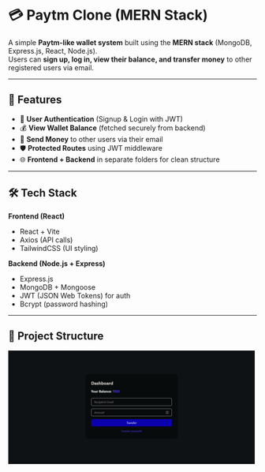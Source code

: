 # 💳 Paytm Clone (MERN Stack)

A simple **Paytm-like wallet system** built using the **MERN stack** (MongoDB, Express.js, React, Node.js).  
Users can **sign up, log in, view their balance, and transfer money** to other registered users via email.  

---

## 🚀 Features

- 🔐 **User Authentication** (Signup & Login with JWT)  
- 💰 **View Wallet Balance** (fetched securely from backend)  
- 💸 **Send Money** to other users via their email  
- 🛡️ **Protected Routes** using JWT middleware  
- 🌐 **Frontend + Backend** in separate folders for clean structure  

---

## 🛠️ Tech Stack

**Frontend (React)**  
- React + Vite  
- Axios (API calls)  
- TailwindCSS (UI styling)  

**Backend (Node.js + Express)**  
- Express.js  
- MongoDB + Mongoose  
- JWT (JSON Web Tokens) for auth  
- Bcrypt (password hashing)  

---

## 📂 Project Structure

<img src="https://github.com/ayan-011/Basic-money-transfer./blob/main/frontend/public/img.png?raw=true" width="500"/>

